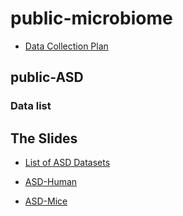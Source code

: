 # public-microbiome
* [Data Collection Plan](https://github.com/xbiome/public-microbiome/Plan_HH_20190517.docx)

## public-ASD

### Data list
## The Slides

* [List of ASD Datasets](https://github.com/xbiome/public-microbiome/blob/master/ASD/ASD_public_data2collect.docx)

* [ASD-Human](https://github.com/xbiome/public-microbiome/ASD/Human)
* [ASD-Mice](https://github.com/xbiome/public-microbiome/ASD/Mice)



